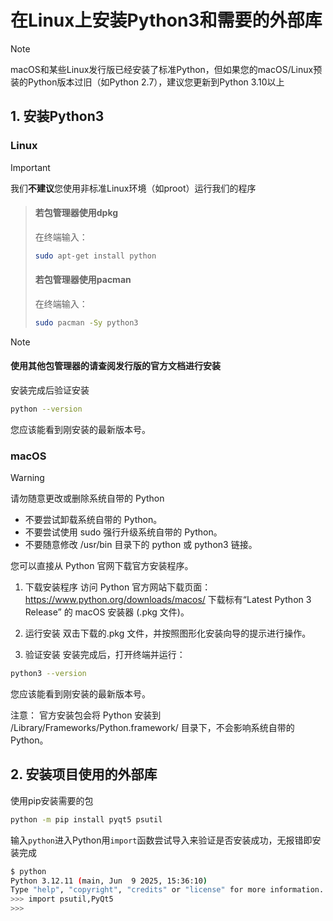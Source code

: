 # 在Linux上安装Python3和需要的外部库

> [!NOTE]
> macOS和某些Linux发行版已经安装了标准Python，但如果您的macOS/Linux预装的Python版本过旧（如Python 2.7），建议您更新到Python 3.10以上

## 1. 安装Python3
### Linux
> [!IMPORTANT]
> 我们**不建议**您使用非标准Linux环境（如proot）运行我们的程序

> #### 若包管理器使用dpkg  
> 在终端输入：
> ```bash
> sudo apt-get install python
> ```
> #### 若包管理器使用pacman
> 在终端输入：
> ```bash
> sudo pacman -Sy python3
> ```

> [!NOTE]
> #### 使用其他包管理器的请查阅发行版的官方文档进行安装
安装完成后验证安装
```bash
python --version
```
您应该能看到刚安装的最新版本号。


### macOS
> [!WARNING]
> 请勿随意更改或删除系统自带的 Python
> - 不要尝试卸载系统自带的 Python。
> - 不要尝试使用 sudo 强行升级系统自带的 Python。
> - 不要随意修改 /usr/bin 目录下的 python 或 python3 链接。

您可以直接从 Python 官网下载官方安装程序。

1. 下载安装程序 访问 Python 官方网站下载页面：https://www.python.org/downloads/macos/ 下载标有“Latest Python 3 Release” 的 macOS 安装器 (.pkg 文件)。

2. 运行安装 双击下载的.pkg 文件，并按照图形化安装向导的提示进行操作。

3. 验证安装 安装完成后，打开终端并运行：

```bash
python3 --version
```

您应该能看到刚安装的最新版本号。

注意： 官方安装包会将 Python 安装到 /Library/Frameworks/Python.framework/ 目录下，不会影响系统自带的 Python。

## 2. 安装项目使用的外部库
使用pip安装需要的包
```bash
python -m pip install pyqt5 psutil
```
输入`python`进入Python用`import`函数尝试导入来验证是否安装成功，无报错即安装完成
```bash
$ python
Python 3.12.11 (main, Jun  9 2025, 15:36:10) 
Type "help", "copyright", "credits" or "license" for more information.
>>> import psutil,PyQt5
>>>
```
